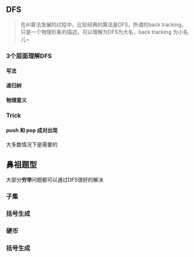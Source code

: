## DFS

> 在AI算法发展的过程中，比较经典的算法是DFS，所谓的back tracking，只是一个物理形象的描述。可以理解为DFS为大名，back tracking 为小名儿~

### 3个层面理解DFS

#### 写法

#### 递归树

#### 物理意义

### Trick

#### push 和 pop 成对出现

大多数情况下是需要的

## 鼻祖题型

大部分**穷举**问题都可以通过DFS很好的解决

### 子集

### 括号生成

### 硬币

### 括号生成